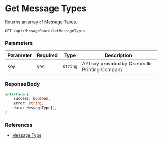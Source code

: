 # Get Message Types

Returns an array of Message Types.

```plaintext
GET /api/MessageBoard/GetMessageTypes
```

### Parameters

| Parameter     | Required | Type                                   | Description                                        |
| ------------- | -------- | -------------------------------------- | -------------------------------------------------- |
| key           | yes      | `string`                               | API key provided by Grandville Printing Company    |

### Reponse Body

```typescript
interface {
    success: boolean,
    error: string,
    data: MessageType[],
}
```

### References

- [Message Type](./types/message-type.md)
